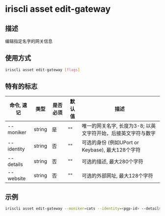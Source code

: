 # iriscli asset edit-gateway

## 描述

编辑指定名字的网关信息

## 使用方式

```bash
iriscli asset edit-gateway [flags]
```

## 特有的标志

| 命令, 速记     | 类型   | 是否必须 | 默认值  | 描述                                                         |
| --------------------| -----  | -------- | -------- | ------------------------------------------------------------------- |
| --moniker           | string | 是    | ""       | 唯一的网关名字, 长度为3-8; 以英文字符开始，后接英文字符与数字|
| --identity          | string | 否    | ""       | 可选的身份 (例如UPort or Keybase), 最大128个字符 |
| --details           | string | 否    | ""       | 可选的描述, 最大280个字符|
| --website           | string | 否    | ""       | 可选的外部网址, 最大128个字符|

## 示例

```bash
iriscli asset edit-gateway --moniker=cats --identity=<pgp-id> --details="Cat Tokens" --website="http://www.example.com" --from=<key-name> --chain-id=irishub --fee=0.4iris --commit
```
